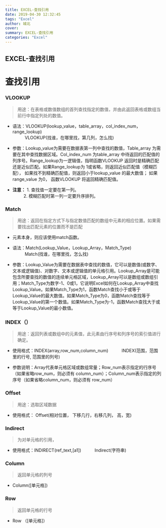 ```yaml
---
title: EXCEL-查找引用
date: 2019-04-30 12:32:45
tags: "Excel"
author: 城北
cover: 
summary: EXCEL-查找引用
categories: "Excel"
---
```

## EXCEL-查找引用

# 查找引用

### VLOOKUP

> 用途：在表格或数值数组的首列查找指定的数值，并由此返回表格或数组当前行中指定列处的数值。

* 语法：VLOOKUP(lookup_value，table_array，col_index_num，range_lookup)   
&nbsp;&nbsp; &nbsp; &nbsp; &nbsp; &nbsp;VLOOKUP(找谁，在哪里找，第几列，怎么找) 

* 参数：Lookup_value为需要在数据表第一列中查找的数值，Table_array 为需要在其中查找数据区域。Col_index_num 为table_array 中待返回的匹配值的列序号。Range_lookup为一逻辑值，指明函数VLOOKUP 返回时是精确匹配还是近似匹配。如果Range_lookup为 1或省略，则返回近似匹配值（模糊匹配），
如果找不到精确匹配值，则返回小于lookup_value 的最大数值；
如果range_value 为0， 函数VLOOKUP 将返回精确匹配值。

* **注意：** 1. 查找值一定要在第一列。  
&nbsp;&nbsp; &nbsp; &nbsp; &nbsp;&nbsp;2. 模糊匹配时第一列一定要升序排列。

### Match

> 用途：返回在指定方式下与指定数值匹配的数组中元素的相应位置。如果需要找出匹配元素的位置而不是匹配

* 元素本身，则应该使用match函数。

* 语法：Match(Lookup_Value，Lookup_Array，Match_Type)  
&nbsp;&nbsp; &nbsp; &nbsp; &nbsp; &nbsp;Match(找谁，在哪里找，怎么找)

* 参数：Lookup_Value为需要在数据表中查找的数值，它可以是数值(或数字、文本或逻辑值)、对数字、文本或逻辑值的单元格引用。Lookup_Array是可能包含所要查找的数值的连续单元格区域，Lookup_Array可以是数组或数组引用；Match_Type为数字-1、0或1，它说明Excel如何在Lookup_Array中查找Lookup_Value。如果Match_Type为1，函数Match查找小于或等于Lookup_Value的最大数值。如果Match_Type为0，函数Match查找等于Lookup_Value的第一个数值。如果Match_Type为-1，函数Match查找大于或等于Lookup_Value的最小数值。

### INDEX（） 

> 用途：返回列表或数组中的元素值，此元素由行序号和列序号的索引值进行确定。　　

* 使用格式：INDEX(array,row_num,column_num)
&nbsp;&nbsp; &nbsp; &nbsp; &nbsp; &nbsp;INDEX(范围，范围里的行号, 范围里的列号)

* 参数说明：Array代表单元格区域或数组常量；Row_num表示指定的行序号（如果省略row_num，则必须有  column_num）；Column_num表示指定的列序号（如果省略column_num，则必须有 row_num）


### Offset 
> 用途：选取区域数据

* 使用格式： Offset(相对位置， 下移几行，右移几列， 高，宽)	


### Indirect

> 为对单元格的引用， 

* 使用格式：INDIRECT(ref_text,[a1])
&nbsp;&nbsp; &nbsp; &nbsp; &nbsp; &nbsp;Indirect(字符串)

### Column   

> 返回单元格的列号

* Column([单元格])


### Row 

> 返回单元格的行号

* Row （[单元格]）
